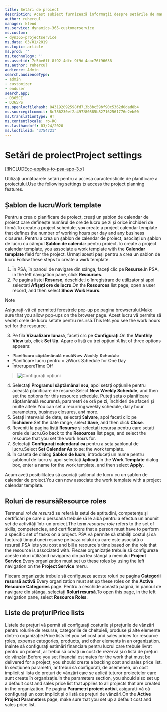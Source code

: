 ```yaml
---
title: Setări de proiect
description: Acest subiect furnizează informații despre setările de management de proiect.
author: ruhercul
manager: kfend
ms.service: dynamics-365-customerservice
ms.custom:
- dyn365-projectservice
ms.date: 03/01/2019
ms.topic: article
ms.prod: ''
ms.technology: ''
ms.assetid: 7c5be6ff-8f92-4dfc-9f9d-4abc76f96638
ms.author: ruhercul
audience: Admin
search.audienceType:
- admin
- customizer
- enduser
search.app:
- D365CE
- D365PS
ms.openlocfilehash: 843192092598fd713b3bc59bf90c5362d0dad8b4
ms.sourcegitcommit: 8c786230ef2a497280885b827162561776e2eb00
ms.translationtype: HT
ms.contentlocale: ro-RO
ms.lasthandoff: 03/24/2020
ms.locfileid: "3754721"
---
```

# <a name="project-settings"></a><span data-ttu-id="0c407-103">Setări de proiect</span><span class="sxs-lookup"><span data-stu-id="0c407-103">Project settings</span></span>

[!INCLUDE[cc-applies-to-psa-app-3.x](../includes/cc-applies-to-psa-app-3x.md)]

<span data-ttu-id="0c407-104">Utilizați următoarele setări pentru a accesa caracteristicile de planificare a proiectului.</span><span class="sxs-lookup"><span data-stu-id="0c407-104">Use the following settings to access the project planning features.</span></span>

## <a name="work-template"></a><span data-ttu-id="0c407-105">Șablon de lucru</span><span class="sxs-lookup"><span data-stu-id="0c407-105">Work template</span></span>

<span data-ttu-id="0c407-106">Pentru a crea o planificare de proiect, creați un șablon de calendar de proiect care definește numărul de ore de lucru pe zi și orice închideri de firmă.</span><span class="sxs-lookup"><span data-stu-id="0c407-106">To create a project schedule, you create a project calendar template that defines the number of working hours per day and any business closures.</span></span> <span data-ttu-id="0c407-107">Pentru a crea un șablon de calendar de proiect, asociați un șablon de lucru cu câmpul **Șablon de calendar** pentru proiect.</span><span class="sxs-lookup"><span data-stu-id="0c407-107">To create a project calendar template, you associate a work template with the **Calendar template** field for the project.</span></span> <span data-ttu-id="0c407-108">Urmați acești pași pentru a crea un șablon de lucru.</span><span class="sxs-lookup"><span data-stu-id="0c407-108">Follow these steps to create a work template.</span></span>

1. <span data-ttu-id="0c407-109">În PSA, în panoul de navigare din stânga, faceți clic pe **Resurse**.</span><span class="sxs-lookup"><span data-stu-id="0c407-109">In PSA, in the left navigation pane, click **Resources**.</span></span> 
2. <span data-ttu-id="0c407-110">Pe pagina listei **Resurse**, deschideți o înregistrare de utilizator și apoi selectați **Afișați ore de lucru**.</span><span class="sxs-lookup"><span data-stu-id="0c407-110">On the **Resources** list page, open a user record, and then select **Show Work Hours**.</span></span>

  > [!NOTE]
  > <span data-ttu-id="0c407-111">Asigurați-vă că permiteți ferestrele pop-up pe pagina browserului.</span><span class="sxs-lookup"><span data-stu-id="0c407-111">Make sure that you allow pop-ups on the browser page.</span></span> <span data-ttu-id="0c407-112">Acest lucru vă permite să vedeți orele de lucru setate pentru resursă.</span><span class="sxs-lookup"><span data-stu-id="0c407-112">This lets you see the work hours set for the resource.</span></span>
  
3. <span data-ttu-id="0c407-113">Pe fila **Vizualizare lunară**, faceți clic pe **Configurați**.</span><span class="sxs-lookup"><span data-stu-id="0c407-113">On the **Monthly View** tab, click **Set Up**.</span></span> <span data-ttu-id="0c407-114">Apare o listă cu trei opțiuni:</span><span class="sxs-lookup"><span data-stu-id="0c407-114">A list of three options appears:</span></span> 

  - <span data-ttu-id="0c407-115">Planificare săptămânală nouă</span><span class="sxs-lookup"><span data-stu-id="0c407-115">New Weekly Schedule</span></span>
  - <span data-ttu-id="0c407-116">Planificare lucru pentru o zi</span><span class="sxs-lookup"><span data-stu-id="0c407-116">Work Schedule for One Day</span></span>
  - <span data-ttu-id="0c407-117">Întrerupere</span><span class="sxs-lookup"><span data-stu-id="0c407-117">Time Off</span></span>

> ![Configurați opțiuni](media/project-13.png)

4. <span data-ttu-id="0c407-119">Selectați **Programul săptămânal nou**, apoi setați opțiunile pentru această planificare de resurse.</span><span class="sxs-lookup"><span data-stu-id="0c407-119">Select **New Weekly Schedule**, and then set the options for this resource schedule.</span></span> <span data-ttu-id="0c407-120">Puteți seta o planificare săptămânală recurentă, parametri de oră pe zi, închideri de afaceri și multe altele.</span><span class="sxs-lookup"><span data-stu-id="0c407-120">You can set a recurring weekly schedule, daily hour parameters, business closures, and more.</span></span>
5. <span data-ttu-id="0c407-121">Setați intervalul de date, selectați **Salvare**, apoi faceți clic pe **Închidere**.</span><span class="sxs-lookup"><span data-stu-id="0c407-121">Set the date range, select **Save**, and then click **Close**.</span></span> 
6. <span data-ttu-id="0c407-122">Reveniți la pagina listă **Resurse** și selectați resursa pentru care setați orele de lucru.</span><span class="sxs-lookup"><span data-stu-id="0c407-122">Go back to the **Resources** list page, and select the resource that you set the work hours for.</span></span> 
7. <span data-ttu-id="0c407-123">Selectați **Configurați calendarul ca** pentru a seta șablonul de lucru.</span><span class="sxs-lookup"><span data-stu-id="0c407-123">Select **Set Calendar As** to set the work template.</span></span> 
8. <span data-ttu-id="0c407-124">În caseta de dialog **Șablon de lucru**, introduceți un nume pentru șablonul de lucru și apoi selectați **Aplicați**.</span><span class="sxs-lookup"><span data-stu-id="0c407-124">In the **Work Template** dialog box, enter a name for the work template, and then select **Apply**.</span></span> 

<span data-ttu-id="0c407-125">Acum aveți posibilitatea să asociați șablonul de lucru cu un șablon de calendar de proiect.</span><span class="sxs-lookup"><span data-stu-id="0c407-125">You can now associate the work template with a project calendar template.</span></span>

## <a name="resource-roles"></a><span data-ttu-id="0c407-126">Roluri de resursă</span><span class="sxs-lookup"><span data-stu-id="0c407-126">Resource roles</span></span>

<span data-ttu-id="0c407-127">Termenul *rol de resursă* se referă la setul de aptitudini, competențe și certificări pe care o persoană trebuie să le aibă pentru a efectua un anumit set de activități într-un proiect.</span><span class="sxs-lookup"><span data-stu-id="0c407-127">The term *resource role* refers to the set of skills, competencies, and certifications that a person must have to perform a specific set of tasks on a project.</span></span> <span data-ttu-id="0c407-128">PSA vă permite să stabiliți costul și să facturați timpul unei resurse pe baza rolului cu care este asociată o resursă.</span><span class="sxs-lookup"><span data-stu-id="0c407-128">PSA lets you cost and bill a resource's time based on the role that the resource is associated with.</span></span> <span data-ttu-id="0c407-129">Fiecare organizație trebuie să configureze aceste roluri utilizând navigarea din partea stângă a meniului **Project Service**.</span><span class="sxs-lookup"><span data-stu-id="0c407-129">Every organization must set up these roles by using the left navigation on the **Project Service** menu.</span></span>

<span data-ttu-id="0c407-130">Fiecare organizație trebuie să configureze aceste roluri pe pagina **Categorii resursă activă**.</span><span class="sxs-lookup"><span data-stu-id="0c407-130">Every organization must set up these roles on the **Active Resource Categories** page.</span></span> <span data-ttu-id="0c407-131">Pentru a deschide această pagină, în panoul de navigare din stânga, selectați **Roluri resursă**.</span><span class="sxs-lookup"><span data-stu-id="0c407-131">To open this page, in the left navigation pane, select **Resource Roles**.</span></span>

## <a name="price-lists"></a><span data-ttu-id="0c407-132">Liste de prețuri</span><span class="sxs-lookup"><span data-stu-id="0c407-132">Price lists</span></span>

<span data-ttu-id="0c407-133">Listele de prețuri vă permit să configurați costurile și prețurile de vânzări pentru rolurile de resurse, categoriile de cheltuieli, produse și alte elemente dintr-o organizație.</span><span class="sxs-lookup"><span data-stu-id="0c407-133">Price lists let you set cost and sales prices for resource roles, expense categories, products, and other elements in an organization.</span></span> <span data-ttu-id="0c407-134">Înainte să configurați estimări financiare pentru lucrul care trebuie livrat pentru un proiect, ar trebui să creați un cost de rezervă și o listă de prețuri de vânzări.</span><span class="sxs-lookup"><span data-stu-id="0c407-134">Before you set financial estimates for the work that must be delivered for a project, you should create a backing cost and sales price list.</span></span> <span data-ttu-id="0c407-135">În secțiunea parametri, ar trebui să configurați, de asemenea, un cost implicit și lista de prețuri de vânzări care se aplică tuturor proiectelor care sunt create în organizație.</span><span class="sxs-lookup"><span data-stu-id="0c407-135">In the parameters section, you should also set up a default cost and sales price list that applies to all projects that are created in the organization.</span></span> <span data-ttu-id="0c407-136">Pe pagina **Parametri proiect activi**, asigurați-vă că configurați un cost implicit și o listă de prețuri de vânzări.</span><span class="sxs-lookup"><span data-stu-id="0c407-136">On the **Active Project Parameters** page, make sure that you set up a default cost and sales price list.</span></span>
